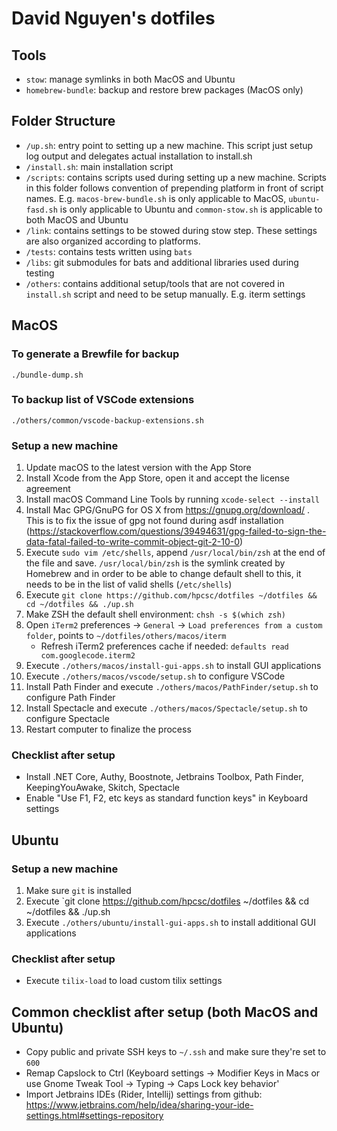 # David Nguyen's dotfiles

## Tools

- `stow`: manage symlinks in both MacOS and Ubuntu
- `homebrew-bundle`: backup and restore brew packages (MacOS only)

## Folder Structure

- `/up.sh`: entry point to setting up a new machine. This script just setup log output and delegates actual installation to install.sh
- `/install.sh`: main installation script
- `/scripts`: contains scripts used during setting up a new machine. Scripts in this folder follows convention of prepending platform in front of script names.
  E.g. `macos-brew-bundle.sh` is only applicable to MacOS, `ubuntu-fasd.sh` is only applicable to Ubuntu and `common-stow.sh` is applicable to both MacOS and Ubuntu
- `/link`: contains settings to be stowed during stow step. These settings are also organized according to platforms.
- `/tests`: contains tests written using `bats`
- `/libs`: git submodules for bats and additional libraries used during testing
- `/others`: contains additional setup/tools that are not covered in `install.sh` script and need to be setup manually. E.g. iterm settings

## MacOS

### To generate a Brewfile for backup

```
./bundle-dump.sh
```

### To backup list of VSCode extensions

```
./others/common/vscode-backup-extensions.sh
```

### Setup a new machine

1. Update macOS to the latest version with the App Store
2. Install Xcode from the App Store, open it and accept the license agreement
3. Install macOS Command Line Tools by running `xcode-select --install`
4. Install Mac GPG/GnuPG for OS X from https://gnupg.org/download/ . This is to fix the issue of gpg not found during asdf installation (https://stackoverflow.com/questions/39494631/gpg-failed-to-sign-the-data-fatal-failed-to-write-commit-object-git-2-10-0)
5. Execute `sudo vim /etc/shells`, append `/usr/local/bin/zsh` at the end of the file and save. `/usr/local/bin/zsh` is the symlink created by Homebrew and in order to be able to change default shell to this, it needs to be in the list of valid shells (`/etc/shells`)
6. Execute `git clone https://github.com/hpcsc/dotfiles ~/dotfiles && cd ~/dotfiles && ./up.sh`
7. Make ZSH the default shell environment: `chsh -s $(which zsh)`
8. Open `iTerm2` preferences -> `General` -> `Load preferences from a custom folder`, points to `~/dotfiles/others/macos/iterm`
    - Refresh iTerm2 preferences cache if needed: `defaults read com.googlecode.iterm2`
9. Execute `./others/macos/install-gui-apps.sh` to install GUI applications
10. Execute `./others/macos/vscode/setup.sh` to configure VSCode
11. Install Path Finder and execute `./others/macos/PathFinder/setup.sh` to configure Path Finder
12. Install Spectacle and execute `./others/macos/Spectacle/setup.sh` to configure Spectacle
13. Restart computer to finalize the process

### Checklist after setup

- Install .NET Core, Authy, Boostnote, Jetbrains Toolbox, Path Finder, KeepingYouAwake, Skitch, Spectacle
- Enable "Use F1, F2, etc keys as standard function keys" in Keyboard settings

## Ubuntu

### Setup a new machine

1. Make sure `git` is installed
2. Execute `git clone https://github.com/hpcsc/dotfiles ~/dotfiles && cd ~/dotfiles && ./up.sh
3. Execute `./others/ubuntu/install-gui-apps.sh` to install additional GUI applications

### Checklist after setup

- Execute `tilix-load` to load custom tilix settings

## Common checklist after setup (both MacOS and Ubuntu)

- Copy public and private SSH keys to `~/.ssh` and make sure they're set to `600`
- Remap Capslock to Ctrl (Keyboard settings -> Modifier Keys in Macs or use Gnome Tweak Tool -> Typing -> Caps Lock key behavior'
- Import Jetbrains IDEs (Rider, Intellij) settings from github: https://www.jetbrains.com/help/idea/sharing-your-ide-settings.html#settings-repository

